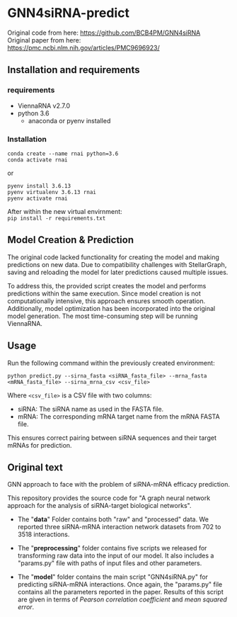 # GNN4siRNA-predict
Original code from here: https://github.com/BCB4PM/GNN4siRNA  
Original paper from here: https://pmc.ncbi.nlm.nih.gov/articles/PMC9696923/

## Installation and requirements
### requirements
- ViennaRNA v2.7.0
- python 3.6
  - anaconda or pyenv installed

### Installation
```
conda create --name rnai python=3.6
conda activate rnai
```
or  
```
pyenv install 3.6.13
pyenv virtualenv 3.6.13 rnai
pyenv activate rnai
```
After within the new virtual envirnment:  
`pip install -r requirements.txt`

## Model Creation & Prediction

The original code lacked functionality for creating the model and making predictions on new data. Due to compatibility challenges with StellarGraph, saving and reloading the model for later predictions caused multiple issues.

To address this, the provided script creates the model and performs predictions within the same execution. Since model creation is not computationally intensive, this approach ensures smooth operation. Additionally, model optimization has been incorporated into the original model generation. The most time-consuming step will be running ViennaRNA.

## Usage

Run the following command within the previously created environment:  
  
`python predict.py --sirna_fasta <siRNA_fasta_file> --mrna_fasta <mRNA_fasta_file> --sirna_mrna_csv <csv_file>`  
  
Where `<csv_file>` is a CSV file with two columns:

- siRNA: The siRNA name as used in the FASTA file.
- mRNA: The corresponding mRNA target name from the mRNA FASTA file.

This ensures correct pairing between siRNA sequences and their target mRNAs for prediction.  

## Original text

GNN approach to face with the problem of siRNA-mRNA efficacy prediction.

This repository provides the source code for "A graph neural network approach for the analysis of siRNA-target biological networks".

- The "**data**" Folder contains both "raw" and "processed" data. We reported three siRNA-mRNA interaction network datasets from 702 to 3518 interactions.

- The "**preprocessing**" folder contains five scripts we released for transforming raw data into the input of our model. It also includes a "params.py" file with paths of input files and other parameters.

- The "**model**" folder contains the main script "GNN4siRNA.py" for predicting siRNA-mRNA interactions. Once again, the "params.py" file contains all the parameters reported in the paper. Results of this script are given in terms of *Pearson correlation coefficient* and *mean squared error*.
